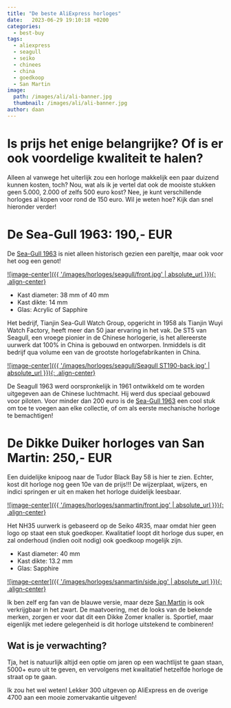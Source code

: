 ```yaml
---
title: "De beste AliExpress horloges"
date:   2023-06-29 19:10:18 +0200
categories:
  - best-buy
tags:
  - aliexpress
  - seagull
  - seiko
  - chinees
  - china
  - goedkoop
  - San Martin
image: 
  path: /images/ali/ali-banner.jpg
  thumbnail: /images/ali/ali-banner.jpg
author: daan
---
```

# Is prijs het enige belangrijke? Of is er ook voordelige kwaliteit te halen?
Alleen al vanwege het uiterlijk zou een horloge makkelijk een paar duizend kunnen kosten, toch? Nou, wat als ik je vertel dat ook de mooiste stukken geen 5.000, 2.000 of zelfs 500 euro kost? Nee, je kunt verschillende horloges al kopen voor rond de 150 euro. Wil je weten hoe? Kijk dan snel hieronder verder!

# De Sea-Gull 1963: 190,- EUR

De [Sea-Gull 1963](https://tc.tradetracker.net/?c=15640&m=12&a=451093&r=&u=%2Fitem%2F1005001304377435.html) is niet alleen historisch gezien een pareltje, maar ook voor het oog een genot! 

[![image-center]({{ '/images/horloges/seagull/front.jpg' | absolute_url }}){: .align-center}](https://tc.tradetracker.net/?c=15640&m=12&a=451093&r=&u=%2Fitem%2F1005001304377435.html)

- Kast diameter: 38 mm of 40 mm
- Kast dikte: 14 mm
- Glas: Acrylic of Sapphire

Het bedrijf, Tianjin Sea-Gull Watch Group, opgericht in 1958 als Tianjin Wuyi Watch Factory, heeft meer dan 50 jaar ervaring in het vak. De ST5 van Seagull, een vroege pionier in de Chinese horlogerie, is het allereerste uurwerk dat 100% in China is gebouwd en ontworpen. Inmiddels is dit bedrijf qua volume een van de grootste horlogefabrikanten in China.

[![image-center]({{ '/images/horloges/seagull/Seagull ST190-back.jpg' | absolute_url }}){: .align-center}](https://tc.tradetracker.net/?c=15640&m=12&a=451093&r=&u=%2Fitem%2F1005001304377435.html)


De Seagull 1963 werd oorspronkelijk in 1961 ontwikkeld om te worden uitgegeven aan de Chinese luchtmacht. Hij werd dus speciaal gebouwd voor piloten. Voor minder dan 200 euro is de [Sea-Gull 1963](https://tc.tradetracker.net/?c=15640&m=12&a=451093&r=&u=%2Fitem%2F1005001304377435.html) een cool stuk om toe te voegen aan elke collectie, of om als eerste mechanische horloge te bemachtigen!

# De Dikke Duiker horloges van San Martin: 250,- EUR

Een duidelijke knipoog naar de Tudor Black Bay 58 is hier te zien. Echter, kost dit horloge nog geen 10e van de prijs!!! De wijzerplaat, wijzers, en indici springen er uit en maken het horloge duidelijk leesbaar.

[![image-center]({{ '/images/horloges/sanmartin/front.jpg' | absolute_url }}){: .align-center}](https://tc.tradetracker.net/?c=15640&m=12&a=451093&r=&u=%2Fitem%2F1005005528812625.html)

Het NH35 uurwerk is gebaseerd op de Seiko 4R35, maar omdat hier geen logo op staat een stuk goedkoper. Kwalitatief loopt dit horloge dus super, en zal onderhoud (indien ooit nodig) ook goedkoop mogelijk zijn.

- Kast diameter: 40 mm
- Kast dikte: 13.2 mm
- Glas: Sapphire

[![image-center]({{ '/images/horloges/sanmartin/side.jpg' | absolute_url }}){: .align-center}](https://tc.tradetracker.net/?c=15640&m=12&a=451093&r=&u=%2Fitem%2F1005005528812625.html)

Ik ben zelf erg fan van de blauwe versie, maar deze [San Martin](https://tc.tradetracker.net/?c=15640&m=12&a=451093&r=&u=%2Fitem%2F1005005528812625.html) is ook verkrijgbaar in het zwart. De maatvoering, met de looks van de bekende merken, zorgen er voor dat dit een Dikke Zomer knaller is. Sportief, maar eigenlijk met iedere gelegenheid is dit horloge uitstekend te combineren!

## Wat is je verwachting?
Tja, het is natuurlijk altijd een optie om jaren op een wachtlijst te gaan staan, 5000+ euro uit te geven, en vervolgens met kwalitatief hetzelfde horloge de straat op te gaan. 

Ik zou het wel weten! Lekker 300 uitgeven op AliExpress en de overige 4700 aan een mooie zomervakantie uitgeven!